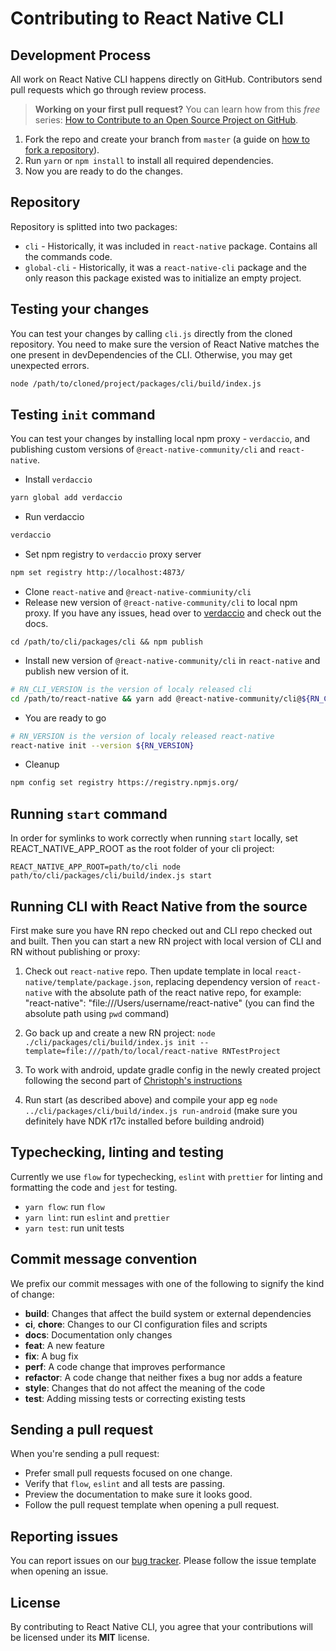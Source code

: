 # Contributing to React Native CLI

## Development Process

All work on React Native CLI happens directly on GitHub. Contributors send pull requests which go through review process.

> **Working on your first pull request?** You can learn how from this *free* series: [How to Contribute to an Open Source Project on GitHub](https://egghead.io/series/how-to-contribute-to-an-open-source-project-on-github).

1. Fork the repo and create your branch from `master` (a guide on [how to fork a repository](https://help.github.com/articles/fork-a-repo/)).
2. Run `yarn` or `npm install` to install all required dependencies.
3. Now you are ready to do the changes.

## Repository

Repository is splitted into two packages:

* `cli` - Historically, it was included in `react-native` package. Contains all the commands code.
* `global-cli` - Historically, it was a `react-native-cli` package and the only reason this package existed was to initialize an empty project.

## Testing your changes

You can test your changes by calling `cli.js` directly from the cloned repository. You need to make sure the version of React Native matches the one present in devDependencies of the CLI. Otherwise, you may get unexpected errors.

```sh
node /path/to/cloned/project/packages/cli/build/index.js
```

## Testing `init` command

You can test your changes by installing local npm proxy - `verdaccio`, and publishing custom versions of `@react-native-community/cli` and `react-native`.

* Install `verdaccio`
```sh
yarn global add verdaccio
```
* Run verdaccio
```sh
verdaccio
```
* Set npm registry to `verdaccio` proxy server
```sh
npm set registry http://localhost:4873/
```
* Clone `react-native` and `@react-native-commiunity/cli`
* Release new version of `@react-native-community/cli` to local npm proxy. If you have any issues, head over to [verdaccio](https://github.com/verdaccio/verdaccio) and check out the docs.
```
cd /path/to/cli/packages/cli && npm publish
```
* Install new version of `@react-native-community/cli` in `react-native` and publish new version of it.
```sh
# RN_CLI_VERSION is the version of localy released cli
cd /path/to/react-native && yarn add @react-native-community/cli@${RN_CLI_VERSION} && npm publish
```
* You are ready to go
```sh
# RN_VERSION is the version of localy released react-native
react-native init --version ${RN_VERSION}
```
* Cleanup
```sh
npm config set registry https://registry.npmjs.org/
```

## Running `start` command

In order for symlinks to work correctly when running `start` locally, set REACT_NATIVE_APP_ROOT as the root folder of your cli project:

```
REACT_NATIVE_APP_ROOT=path/to/cli node path/to/cli/packages/cli/build/index.js start
```

## Running CLI with React Native from the source

First make sure you have RN repo checked out and CLI repo checked out and built. Then you can start a new RN project with local version of CLI and RN without publishing or proxy:

1. Check out `react-native` repo. Then update template in local `react-native/template/package.json`, replacing dependency version of `react-native` with the absolute path of the react native repo, for example: "react-native": "file:///Users/username/react-native" (you can find the absolute path using `pwd` command)

1. Go back up and create a new RN project: `node ./cli/packages/cli/build/index.js init --template=file:///path/to/local/react-native RNTestProject`

1. To work with android, update gradle config in the newly created project following the second part of [Christoph's instructions](https://gist.github.com/cpojer/38a91f90614f35769e88410e3a387b48)

1. Run start (as described above) and compile your app eg `node ../cli/packages/cli/build/index.js run-android` (make sure you definitely have NDK r17c installed before building android)

## Typechecking, linting and testing

Currently we use `flow` for typechecking, `eslint` with `prettier` for linting and formatting the code and `jest` for testing.

* `yarn flow`: run `flow`
* `yarn lint`: run `eslint` and `prettier`
* `yarn test`: run unit tests

## Commit message convention

We prefix our commit messages with one of the following to signify the kind of change:

* **build**: Changes that affect the build system or external dependencies
* **ci**, **chore**: Changes to our CI configuration files and scripts
* **docs**: Documentation only changes
* **feat**: A new feature
* **fix**: A bug fix
* **perf**: A code change that improves performance
* **refactor**: A code change that neither fixes a bug nor adds a feature
* **style**: Changes that do not affect the meaning of the code
* **test**: Adding missing tests or correcting existing tests

## Sending a pull request

When you're sending a pull request:

* Prefer small pull requests focused on one change.
* Verify that `flow`, `eslint` and all tests are passing.
* Preview the documentation to make sure it looks good.
* Follow the pull request template when opening a pull request.

## Reporting issues

You can report issues on our [bug tracker](https://github.com/react-native-community/react-native-cli/issues). Please follow the issue template when opening an issue.

## License

By contributing to React Native CLI, you agree that your contributions will be licensed under its **MIT** license.
